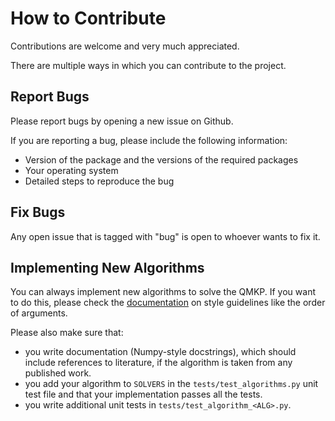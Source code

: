 # How to Contribute

Contributions are welcome and very much appreciated.

There are multiple ways in which you can contribute to the project.


## Report Bugs
Please report bugs by opening a new issue on Github.

If you are reporting a bug, please include the following information:

- Version of the package and the versions of the required packages
- Your operating system
- Detailed steps to reproduce the bug

## Fix Bugs
Any open issue that is tagged with "bug" is open to whoever wants to fix it.


## Implementing New Algorithms
You can always implement new algorithms to solve the QMKP. If you want to do
this, please check the
[documentation](https://qmkpy.readthedocs.io/en/latest/developing.html#contributing-a-new-algorithm-to-the-package)
on style guidelines like the order of arguments.

Please also make sure that:

- you write documentation (Numpy-style docstrings), which should include
  references to literature, if the algorithm is taken from any published work.
- you add your algorithm to `SOLVERS` in the `tests/test_algorithms.py`
  unit test file and that your implementation passes all the tests.
- you write additional unit tests in `tests/test_algorithm_<ALG>.py`.
